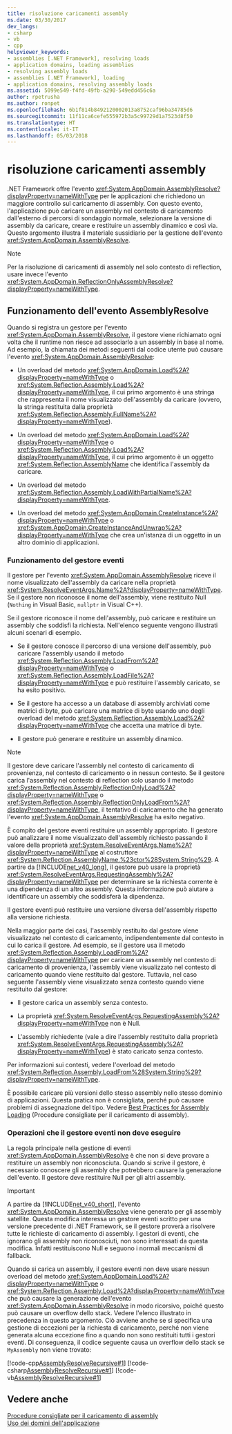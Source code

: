 ```yaml
---
title: risoluzione caricamenti assembly
ms.date: 03/30/2017
dev_langs:
- csharp
- vb
- cpp
helpviewer_keywords:
- assemblies [.NET Framework], resolving loads
- application domains, loading assemblies
- resolving assembly loads
- assemblies [.NET Framework], loading
- application domains, resolving assembly loads
ms.assetid: 5099e549-f4fd-49fb-a290-549edd456c6a
author: rpetrusha
ms.author: ronpet
ms.openlocfilehash: 6b1f814b8492120002013a8752caf96ba34785d6
ms.sourcegitcommit: 11f11ca6cefe555972b3a5c99729d1a7523d8f50
ms.translationtype: HT
ms.contentlocale: it-IT
ms.lasthandoff: 05/03/2018
---
```

# <a name="resolving-assembly-loads"></a>risoluzione caricamenti assembly
.NET Framework offre l'evento <xref:System.AppDomain.AssemblyResolve?displayProperty=nameWithType> per le applicazioni che richiedono un maggiore controllo sul caricamento di assembly. Con questo evento, l'applicazione può caricare un assembly nel contesto di caricamento dall'esterno di percorsi di sondaggio normale, selezionare la versione di assembly da caricare, creare e restituire un assembly dinamico e così via. Questo argomento illustra il materiale sussidiario per la gestione dell'evento <xref:System.AppDomain.AssemblyResolve>.  
  
> [!NOTE]
>  Per la risoluzione di caricamenti di assembly nel solo contesto di reflection, usare invece l'evento <xref:System.AppDomain.ReflectionOnlyAssemblyResolve?displayProperty=nameWithType>.  
  
## <a name="how-the-assemblyresolve-event-works"></a>Funzionamento dell'evento AssemblyResolve  
 Quando si registra un gestore per l'evento <xref:System.AppDomain.AssemblyResolve>, il gestore viene richiamato ogni volta che il runtime non riesce ad associarlo a un assembly in base al nome. Ad esempio, la chiamata dei metodi seguenti dal codice utente può causare l'evento <xref:System.AppDomain.AssemblyResolve>:  
  
-   Un overload del metodo <xref:System.AppDomain.Load%2A?displayProperty=nameWithType> o <xref:System.Reflection.Assembly.Load%2A?displayProperty=nameWithType>, il cui primo argomento è una stringa che rappresenta il nome visualizzato dell'assembly da caricare (ovvero, la stringa restituita dalla proprietà <xref:System.Reflection.Assembly.FullName%2A?displayProperty=nameWithType>).  
  
-   Un overload del metodo <xref:System.AppDomain.Load%2A?displayProperty=nameWithType> o <xref:System.Reflection.Assembly.Load%2A?displayProperty=nameWithType>, il cui primo argomento è un oggetto <xref:System.Reflection.AssemblyName> che identifica l'assembly da caricare.  
  
-   Un overload del metodo <xref:System.Reflection.Assembly.LoadWithPartialName%2A?displayProperty=nameWithType>.  
  
-   Un overload del metodo <xref:System.AppDomain.CreateInstance%2A?displayProperty=nameWithType> o <xref:System.AppDomain.CreateInstanceAndUnwrap%2A?displayProperty=nameWithType> che crea un'istanza di un oggetto in un altro dominio di applicazioni.  
  
### <a name="what-the-event-handler-does"></a>Funzionamento del gestore eventi  
 Il gestore per l'evento <xref:System.AppDomain.AssemblyResolve> riceve il nome visualizzato dell'assembly da caricare nella proprietà <xref:System.ResolveEventArgs.Name%2A?displayProperty=nameWithType>. Se il gestore non riconosce il nome dell'assembly, viene restituito Null (`Nothing` in Visual Basic, `nullptr` in Visual C++).  
  
 Se il gestore riconosce il nome dell'assembly, può caricare e restituire un assembly che soddisfi la richiesta. Nell'elenco seguente vengono illustrati alcuni scenari di esempio.  
  
-   Se il gestore conosce il percorso di una versione dell'assembly, può caricare l'assembly usando il metodo <xref:System.Reflection.Assembly.LoadFrom%2A?displayProperty=nameWithType> o <xref:System.Reflection.Assembly.LoadFile%2A?displayProperty=nameWithType> e può restituire l'assembly caricato, se ha esito positivo.  
  
-   Se il gestore ha accesso a un database di assembly archiviati come matrici di byte, può caricare una matrice di byte usando uno degli overload del metodo <xref:System.Reflection.Assembly.Load%2A?displayProperty=nameWithType> che accetta una matrice di byte.  
  
-   Il gestore può generare e restituire un assembly dinamico.  
  
> [!NOTE]
>  Il gestore deve caricare l'assembly nel contesto di caricamento di provenienza, nel contesto di caricamento o in nessun contesto. Se il gestore carica l'assembly nel contesto di reflection solo usando il metodo <xref:System.Reflection.Assembly.ReflectionOnlyLoad%2A?displayProperty=nameWithType> o <xref:System.Reflection.Assembly.ReflectionOnlyLoadFrom%2A?displayProperty=nameWithType>, il tentativo di caricamento che ha generato l'evento <xref:System.AppDomain.AssemblyResolve> ha esito negativo.  
  
 È compito del gestore eventi restituire un assembly appropriato. Il gestore può analizzare il nome visualizzato dell'assembly richiesto passando il valore della proprietà <xref:System.ResolveEventArgs.Name%2A?displayProperty=nameWithType> al costruttore <xref:System.Reflection.AssemblyName.%23ctor%28System.String%29>. A partire da [!INCLUDE[net_v40_long](../../../includes/net-v40-long-md.md)], il gestore può usare la proprietà <xref:System.ResolveEventArgs.RequestingAssembly%2A?displayProperty=nameWithType> per determinare se la richiesta corrente è una dipendenza di un altro assembly. Questa informazione può aiutare a identificare un assembly che soddisferà la dipendenza.  
  
 Il gestore eventi può restituire una versione diversa dell'assembly rispetto alla versione richiesta.  
  
 Nella maggior parte dei casi, l'assembly restituito dal gestore viene visualizzato nel contesto di caricamento, indipendentemente dal contesto in cui lo carica il gestore. Ad esempio, se il gestore usa il metodo <xref:System.Reflection.Assembly.LoadFrom%2A?displayProperty=nameWithType> per caricare un assembly nel contesto di caricamento di provenienza, l'assembly viene visualizzato nel contesto di caricamento quando viene restituito dal gestore. Tuttavia, nel caso seguente l'assembly viene visualizzato senza contesto quando viene restituito dal gestore:  
  
-   Il gestore carica un assembly senza contesto.  
  
-   La proprietà <xref:System.ResolveEventArgs.RequestingAssembly%2A?displayProperty=nameWithType> non è Null.  
  
-   L'assembly richiedente (vale a dire l'assembly restituito dalla proprietà <xref:System.ResolveEventArgs.RequestingAssembly%2A?displayProperty=nameWithType>) è stato caricato senza contesto.  
  
 Per informazioni sui contesti, vedere l'overload del metodo <xref:System.Reflection.Assembly.LoadFrom%28System.String%29?displayProperty=nameWithType>.  
  
 È possibile caricare più versioni dello stesso assembly nello stesso dominio di applicazioni. Questa pratica non è consigliata, perché può causare problemi di assegnazione del tipo. Vedere [Best Practices for Assembly Loading](../../../docs/framework/deployment/best-practices-for-assembly-loading.md) (Procedure consigliate per il caricamento di assembly).  
  
### <a name="what-the-event-handler-should-not-do"></a>Operazioni che il gestore eventi non deve eseguire  
 La regola principale nella gestione di eventi <xref:System.AppDomain.AssemblyResolve> è che non si deve provare a restituire un assembly non riconosciuta. Quando si scrive il gestore, è necessario conoscere gli assembly che potrebbero causare la generazione dell'evento. Il gestore deve restituire Null per gli altri assembly.  
  
> [!IMPORTANT]
>  A partire da [!INCLUDE[net_v40_short](../../../includes/net-v40-short-md.md)], l'evento <xref:System.AppDomain.AssemblyResolve> viene generato per gli assembly satellite. Questa modifica interessa un gestore eventi scritto per una versione precedente di .NET Framework, se il gestore proverà a risolvere tutte le richieste di caricamento di assembly. I gestori di eventi, che ignorano gli assembly non riconosciuti, non sono interessati da questa modifica. Infatti restituiscono Null e seguono i normali meccanismi di fallback.  
  
 Quando si carica un assembly, il gestore eventi non deve usare nessun overload del metodo <xref:System.AppDomain.Load%2A?displayProperty=nameWithType> o <xref:System.Reflection.Assembly.Load%2A?displayProperty=nameWithType> che può causare la generazione dell'evento <xref:System.AppDomain.AssemblyResolve> in modo ricorsivo, poiché questo può causare un overflow dello stack. Vedere l'elenco illustrato in precedenza in questo argomento. Ciò avviene anche se si specifica una gestione di eccezioni per la richiesta di caricamento, perché non viene generata alcuna eccezione fino a quando non sono restituiti tutti i gestori eventi. Di conseguenza, il codice seguente causa un overflow dello stack se `MyAssembly` non viene trovato:  
  
 [!code-cpp[AssemblyResolveRecursive#1](../../../samples/snippets/cpp/VS_Snippets_CLR/assemblyresolverecursive/cpp/example.cpp#1)]
 [!code-csharp[AssemblyResolveRecursive#1](../../../samples/snippets/csharp/VS_Snippets_CLR/assemblyresolverecursive/cs/example.cs#1)]
 [!code-vb[AssemblyResolveRecursive#1](../../../samples/snippets/visualbasic/VS_Snippets_CLR/assemblyresolverecursive/vb/example.vb#1)]  
  
## <a name="see-also"></a>Vedere anche  
 [Procedure consigliate per il caricamento di assembly](../../../docs/framework/deployment/best-practices-for-assembly-loading.md)  
 [Uso dei domini dell'applicazione](../../../docs/framework/app-domains/use.md)
